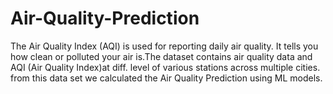 # Air-Quality-Prediction
The Air Quality Index (AQI) is used for reporting daily air quality. It tells you how clean or polluted your air is.The dataset contains air quality data and AQI (Air Quality Index)at diff. level of various stations across multiple cities. from this data set we calculated the Air Quality Prediction using ML models.

